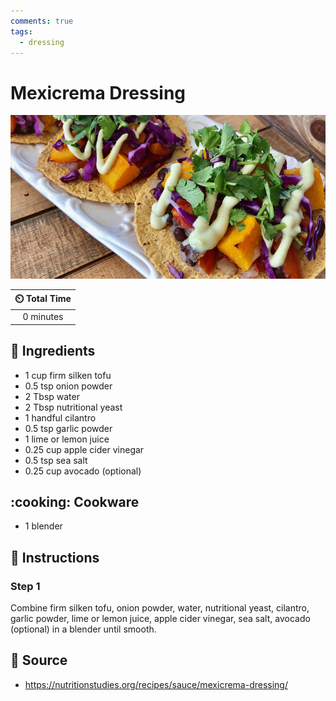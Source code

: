```yaml
---
comments: true
tags:
  - dressing
---
```

# Mexicrema Dressing

![Mexicrema Dressing](../assets/images/mexicrema-dressing.jpg)

| :timer_clock: Total Time |
|:-----------------------: |
| 0 minutes |

## :salt: Ingredients

- 1 cup firm silken tofu
- 0.5 tsp onion powder
- 2 Tbsp water
- 2 Tbsp nutritional yeast
- 1 handful cilantro
- 0.5 tsp garlic powder
- 1 lime or lemon juice
- 0.25 cup apple cider vinegar
- 0.5 tsp sea salt
- 0.25 cup avocado (optional)

## :cooking: Cookware

- 1 blender

## :pencil: Instructions

### Step 1

Combine firm silken tofu, onion powder, water, nutritional yeast, cilantro, garlic powder, lime or lemon juice, apple
cider vinegar, sea salt, avocado (optional) in a blender until smooth.

## :link: Source

- <https://nutritionstudies.org/recipes/sauce/mexicrema-dressing/>
